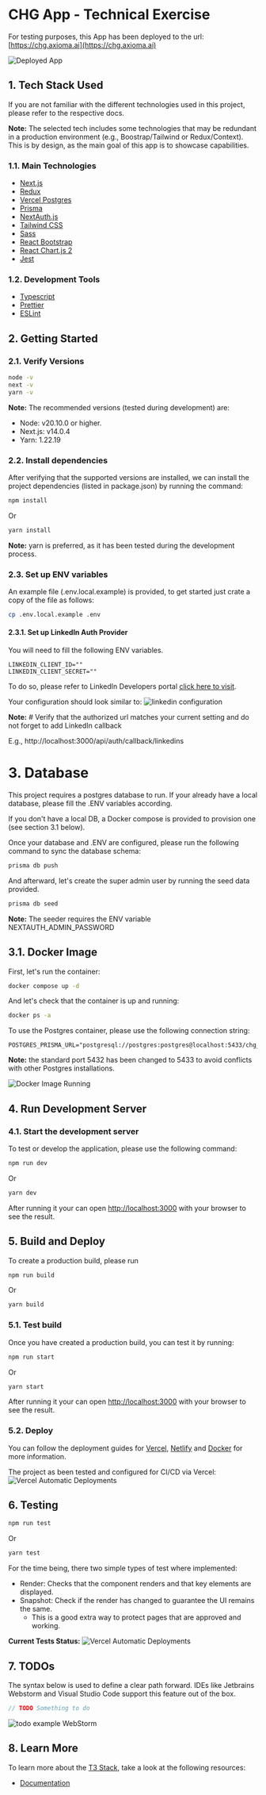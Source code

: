# CHG App - Technical Exercise
For testing purposes, this App has been deployed to the url:
[https://chg.axioma.ai](https://chg.axioma.ai)

![Deployed App](./README/home.png)

## 1. Tech Stack Used
If you are not familiar with the different technologies used in this project, 
please refer to the respective docs.

**Note:** The selected tech includes some technologies that may be redundant
in a production environment (e.g., Boostrap/Tailwind or Redux/Context). 
This is by design, as the main goal of this app is to showcase capabilities.

### 1.1. Main Technologies
- [Next.js](https://nextjs.org)
- [Redux](https://redux.js.org)
- [Vercel Postgres](https://vercel.com/docs/storage/vercel-postgres)
- [Prisma](https://prisma.io)
- [NextAuth.js](https://next-auth.js.org)
- [Tailwind CSS](https://tailwindcss.com)
- [Sass](https://sass-lang.com)
- [React Bootstrap](https://react-bootstrap.github.io)
- [React Chart.js 2](https://react-chartjs-2.js.org)
- [Jest](https://jestjs.io)

### 1.2. Development Tools
- [Typescript](https://www.typescriptlang.org)
- [Prettier](https://prettier.io)
- [ESLint](https://eslint.org)


## 2. Getting Started

### 2.1. Verify Versions
```bash
node -v
next -v
yarn -v
```
**Note:** The recommended versions (tested during development) are:
- Node: v20.10.0 or higher.
- Next.js: v14.0.4
- Yarn: 1.22.19

### 2.2. Install dependencies
After verifying that the supported versions are installed, we can install
the project dependencies (listed in package.json) by running the command:
```bash
npm install
```
Or
```bash
yarn install
```
**Note:** yarn is preferred, as it has been tested during the development process.

### 2.3. Set up ENV variables
An example file (.env.local.example) is provided, to get started just crate
a copy of the file as follows:
```bash
cp .env.local.example .env
```

#### 2.3.1. Set up LinkedIn Auth Provider
You will need to fill the following ENV variables.
```dotenv
LINKEDIN_CLIENT_ID=""
LINKEDIN_CLIENT_SECRET=""
```
 To do so, please refer to
LinkedIn Developers portal 
[click here to visit](https://www.linkedin.com/developers/apps/).

Your configuration should look similar to:
![linkedin configuration](./README/auth-linked-config.png)

**Note:** # Verify that the authorized url matches your current setting and
do not forget to add LinkedIn callback

E.g., http://localhost:3000/api/auth/callback/linkedins


# 3. Database
This project requires a postgres database to run. If your already have a local 
database, please fill the .ENV variables according.

If you don't have a local DB, a Docker compose is provided to provision one
(see section 3.1 below).

Once your database and .ENV are configured, please run the following command
to sync the database schema:
```bash
prisma db push
```

And afterward, let's create the super admin user by running the 
seed data provided.
```bash
prisma db seed
```
**Note:** The seeder requires the ENV variable NEXTAUTH_ADMIN_PASSWORD

## 3.1. Docker Image
First, let's run the container:

```bash
docker compose up -d
```

And let's check that the container is up and running:
```bash
docker ps -a
```

To use the Postgres container, please use the following connection string:
```dotenv
POSTGRES_PRISMA_URL="postgresql://postgres:postgres@localhost:5433/chg_app"
```
**Note:** the standard port 5432 has been changed to 5433 to avoid conflicts
with other Postgres installations.

![Docker Image Running](./README/docker.png)

## 4. Run Development Server

### 4.1. Start the development server
To test or develop the application, please use the following command:
```bash
npm run dev
```
Or
```bash
yarn dev
```
After running it your can open [http://localhost:3000](http://localhost:3000) 
with your browser to see the result.


## 5. Build and Deploy
To create a production build, please run
```bash
npm run build
```
Or
```bash
yarn build
```

### 5.1. Test build
Once you have created a production build, you can test it by running:
```bash
npm run start
```
Or
```bash
yarn start
```
After running it your can open [http://localhost:3000](http://localhost:3000) 
with your browser to see the result.

### 5.2. Deploy
You can follow the deployment guides for 
[Vercel](https://create.t3.gg/en/deployment/vercel), 
[Netlify](https://create.t3.gg/en/deployment/netlify) 
and [Docker](https://create.t3.gg/en/deployment/docker) for more information.

The project as been tested and configured for CI/CD via Vercel:
![Vercel Automatic Deployments](./README/deploy.png)

## 6. Testing
```bash
npm run test
```
Or
```bash
yarn test
```
For the time being, there two simple types of test where implemented:
- Render: Checks that the component renders and that key elements are displayed.
- Snapshot: Check if the render has changed to guarantee the UI remains the same.
  - This is a good extra way to protect pages that are approved and working.

**Current Tests Status:**
![Vercel Automatic Deployments](./README/tests.png)

## 7. TODOs
The syntax below is used to define a clear path forward. IDEs like Jetbrains
Webstorm and Visual Studio Code support this feature out of the box.

```typescript
// TODO Something to do
```
![todo example WebStorm](./README/todos.png)

## 8. Learn More
To learn more about the [T3 Stack](https://create.t3.gg/), take a look at the following resources:
- [Documentation](https://create.t3.gg/)